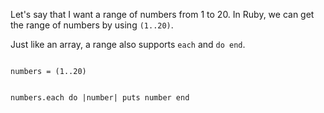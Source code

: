 Let's say that I want a
range of numbers from 1 to 20.
In Ruby, we can get the range
of numbers by using `(1..20)`.

Just like an array,
a range also supports
`each` and `do end`.

<Editor lang="ruby">
<code>
numbers = (1..20)

numbers.each do |number|
  puts number
end
</code>
</Editor>